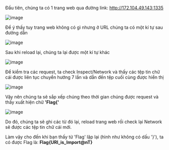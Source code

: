 Đầu tiên, chúng ta có 1 trang web qua đường link: http://172.104.49.143:1335

![image](https://user-images.githubusercontent.com/72268643/150055518-c9018cce-c803-4bf0-a83b-0d72c6b31d15.png)

Để ý thấy tuy trang web không có gì nhưng ở URL chúng ta có một kí tự sau đường dẫn 

![image](https://user-images.githubusercontent.com/72268643/150056212-9a0fe77b-d338-43cc-8da0-b5ace6d170c1.png)

Sau khi reload lại, chúng ta lại được một kí tự khác

![image](https://user-images.githubusercontent.com/72268643/150056289-aeb13d66-0352-4d0a-b42c-78bfe855781e.png)

Để kiểm tra các request, ta check Inspect/Network và thấy các tệp tin chữ cái được liên tục chuyển hướng 7 lần và dẫn đến tệp cuối cùng được hiển thị

![image](https://user-images.githubusercontent.com/72268643/150059131-573e70af-5c8f-4574-9662-c63d8dd19860.png)

Vậy nên chúng ta sẽ sắp xếp chúng theo thời gian chúng được request và thấy xuất hiện chữ **'Flag{'**

![image](https://user-images.githubusercontent.com/72268643/150059283-049968f8-b16b-44d9-839e-f32ff896be93.png)

Do đó, chúng ta sẽ ghi các từ đó lại, reload trang web rồi check lại Network sẽ được các tệp tin chữ cái mới.

Làm vậy cho đến khi bạn thấy từ 'Flag' lặp lại (hình như không có dấu '}'), ta có được Flag là: **Flag{URI_is_Import@nT}**
